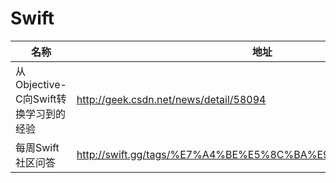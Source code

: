 # Swift

名称 | 地址 
----- | ----- 
从Objective-C向Swift转换学习到的经验 |  <http://geek.csdn.net/news/detail/58094> 
每周Swift社区问答 |  <http://swift.gg/tags/%E7%A4%BE%E5%8C%BA%E9%97%AE%E7%AD%94/> 
